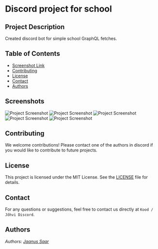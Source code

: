 # Discord project for school

## Project Description

Created discord bot for simple school GraphQL fetches.

## Table of Contents

- [Screenshot Link](#screenshot)
- [Contributing](#contributing)
- [License](#license)
- [Contact](#contact)
- [Authors](#authors)

## Screenshots

![Project Screenshot](1.png)
![Project Screenshot](2.png)
![Project Screenshot](3.png)
![Project Screenshot](4.png)
![Project Screenshot](5.png)

## Contributing

We welcome contributions! Please contact one of the authors in discord if you would like to contribute to future projects.

## License

This project is licensed under the MIT License. See the [LICENSE](https://opensource.org/license/mit) file for details.

## Contact

For any questions or suggestions, feel free to contact us directly at `Kood / Jõhvi Discord`.

## Authors

_Authors: [Jaanus Saar](https://01.kood.tech/git/jsaar)_
